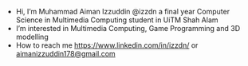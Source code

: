 - Hi, I’m Muhammad Aiman Izzuddin @izzdn a final year Computer Science in Multimedia Computing student in UiTM Shah Alam
- I’m interested in Multimedia Computing, Game Programming and 3D modelling
- How to reach me https://www.linkedin.com/in/izzdn/ or aimanizzuddin178@gmail.com

